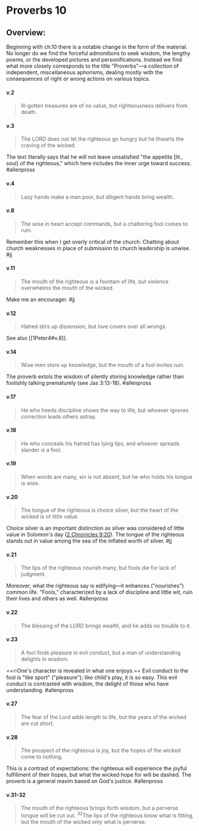 # Proverbs 10

## Overview:
Beginning with ch.10 there is a notable change in the form of the material. No longer do we find the forceful admonitions to seek wisdom, the lengthy poems, or the developed pictures and personifications. Instead we find what more closely corresponds to the title "Proverbs"—a collection of independent, miscellaneous aphorisms, dealing mostly with the consequences of right or wrong actions on various topics.

#### v.2
>Ill-gotten treasures are of no value, but righteousness delivers from death.

#### v.3
>The LORD does not let the righteous go hungry but he thwarts the craving of the wicked.

The text literally says that he will not leave unsatisfied "the appetite \[lit., soul\] of the righteous," which here includes the inner urge toward success.
#allenpross 

#### v.4
>Lazy hands make a man poor, but diligent hands bring wealth.

#### v.8
>The wise in heart accept commands, but a chattering fool comes to ruin.

Remember this when I get overly critical of the church. Chatting about church weaknesses in place of submission to church leadership is unwise.
#jj 

#### v.11
>The mouth of the righteous is a fountain of life, but violence overwhelms the mouth of the wicked.

Make me an encourager.
#jj 

#### v.12
>Hatred stirs up dissension, but love covers over all wrongs.

See also [[1Peter4#v.8]].

#### v.14
>Wise men store up knowledge, but the mouth of a fool invites ruin.

The proverb extols the wisdom of silently storing knowledge rather than foolishly talking prematurely (see Jas 3:13-18).
#allenpross 

#### v.17
>He who heeds discipline shows the way to life, but whoever ignores correction leads others astray.

#### v.18
>He who conceals his hatred has lying lips, and whoever spreads slander is a fool.

#### v.19
>When words are many, sin is not absent, but he who holds his tongue is wise.

#### v.20
>The tongue of the righteous is choice silver, but the heart of the wicked is of little value.

Choice silver is an important distinction as silver was considered of little value in Solomon's day ([2 Chronicles 9:20](2Chron9#v.20)). The tongue of the righteous stands out in value among the sea of the inflated worth of silver.
#jj 

#### v.21
>The lips of the righteous nourish many, but fools die for lack of judgment.

Moreover, what the righteous say is edifying—it enhances ("nourishes") common life. "Fools," characterized by a lack of discipline and little wit, ruin their lives and others as well.
#allenpross 

#### v.22
>The blessing of the LORD brings wealth, and he adds no trouble to it.

#### v.23
>A fool finds pleasure in evil conduct, but a man of understanding delights in wisdom.

==🔥One's character is revealed in what one enjoys.== Evil conduct to the fool is "like sport" ("pleasure"); like child's play, it is so easy. This evil conduct is contrasted with wisdom, the delight of those who have understanding.
#allenpross 

#### v.27
>The fear of the Lord adds length to life, but the years of the wicked are cut short.

#### v.28
>The prospect of the righteous is joy, but the hopes of the wicked come to nothing.

This is a contrast of expectations: the righteous will experience the joyful fulfillment of their hopes, but what the wicked hope for will be dashed. The proverb is a general maxim based on God's justice.
#allenpross 

#### v.31-32
>The mouth of the righteous brings forth wisdom, but a perverse tongue will be cut out. <sup>32</sup>The lips of the righteous know what is fitting, but the mouth of the wicked only what is perverse.





